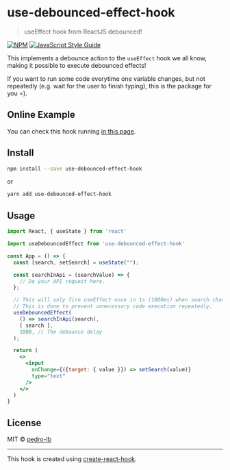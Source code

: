 # use-debounced-effect-hook

> useEffect hook from ReactJS debounced!

[![NPM](https://img.shields.io/npm/v/use-debounced-effect-hook.svg)](https://www.npmjs.com/package/use-debounced-effect-hook) [![JavaScript Style Guide](https://img.shields.io/badge/code_style-standard-brightgreen.svg)](https://standardjs.com)

This implements a debounce action to the `useEffect` hook we all know, making it possible to execute debounced effects!

If you want to run some code everytime one variable changes, but not repeatedly (e.g. wait for the user to finish typing), this is the package for you =).

## Online Example

You can check this hook running [in this page](https://pedro-lb.github.io/use-debounced-effect-hook/).

## Install

```bash
npm install --save use-debounced-effect-hook
```

or

```bash
yarn add use-debounced-effect-hook
```

## Usage

```jsx
import React, { useState } from 'react'

import useDebouncedEffect from 'use-debounced-effect-hook'

const App = () => {
  const [search, setSearch] = useState("");

  const searchInApi = (searchValue) => {
    // Do your API request here.
  };

  // This will only fire useEffect once in 1s (1000ms) when search changes.
  // This is done to prevent unnecessary code execution repeatedly.
  useDebouncedEffect(
    () => searchInApi(search),
    [ search ],
    1000, // The debounce delay
  );

  return (
    <>
      <input
        onChange={({target: { value }}) => setSearch(value)}
        type="text"
      />
    </>
  )
}
```

## License

MIT © [pedro-lb](https://github.com/pedro-lb)

---

This hook is created using [create-react-hook](https://github.com/hermanya/create-react-hook).
